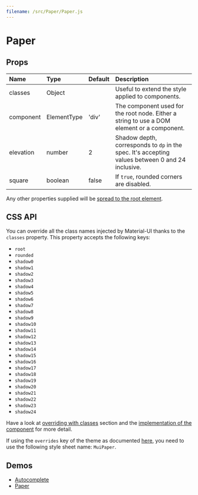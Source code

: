 ```yaml
---
filename: /src/Paper/Paper.js
---
```


<!--- This documentation is automatically generated, do not try to edit it. -->

# Paper



## Props

| Name | Type | Default | Description |
|:-----|:-----|:--------|:------------|
| classes | Object |  | Useful to extend the style applied to components. |
| component | ElementType | 'div' | The component used for the root node. Either a string to use a DOM element or a component. |
| elevation | number | 2 | Shadow depth, corresponds to `dp` in the spec. It's accepting values between 0 and 24 inclusive. |
| square | boolean | false | If `true`, rounded corners are disabled. |

Any other properties supplied will be [spread to the root element](/customization/api#spread).

## CSS API

You can override all the class names injected by Material-UI thanks to the `classes` property.
This property accepts the following keys:
- `root`
- `rounded`
- `shadow0`
- `shadow1`
- `shadow2`
- `shadow3`
- `shadow4`
- `shadow5`
- `shadow6`
- `shadow7`
- `shadow8`
- `shadow9`
- `shadow10`
- `shadow11`
- `shadow12`
- `shadow13`
- `shadow14`
- `shadow15`
- `shadow16`
- `shadow17`
- `shadow18`
- `shadow19`
- `shadow20`
- `shadow21`
- `shadow22`
- `shadow23`
- `shadow24`

Have a look at [overriding with classes](/customization/overrides#overriding-with-classes) section
and the [implementation of the component](https://github.com/callemall/material-ui/tree/v1-beta/src/Paper/Paper.js)
for more detail.

If using the `overrides` key of the theme as documented
[here](/customization/themes#customizing-all-instances-of-a-component-type),
you need to use the following style sheet name: `MuiPaper`.

## Demos

- [Autocomplete](/demos/autocomplete)
- [Paper](/demos/paper)

